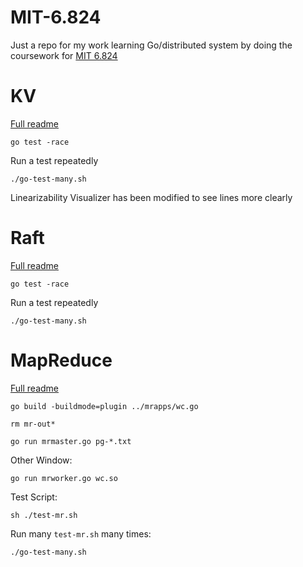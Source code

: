 # MIT-6.824

Just a repo for my work learning Go/distributed system by doing the coursework for [MIT 6.824](https://pdos.csail.mit.edu/6.824/schedule.html)

# KV
[Full readme](src/kvraft/README.md)
```
go test -race
```

Run a test repeatedly
```
./go-test-many.sh
```

Linearizability Visualizer has been modified to see lines more clearly

# Raft
[Full readme](src/raft/README.md)
```
go test -race
```

Run a test repeatedly
```
./go-test-many.sh
```


# MapReduce

[Full readme](src/mr/README.md)

```
go build -buildmode=plugin ../mrapps/wc.go

rm mr-out*

go run mrmaster.go pg-*.txt
```

Other Window:

```
go run mrworker.go wc.so
```

Test Script:

```
sh ./test-mr.sh
```

Run many `test-mr.sh` many times:

```
./go-test-many.sh
```

